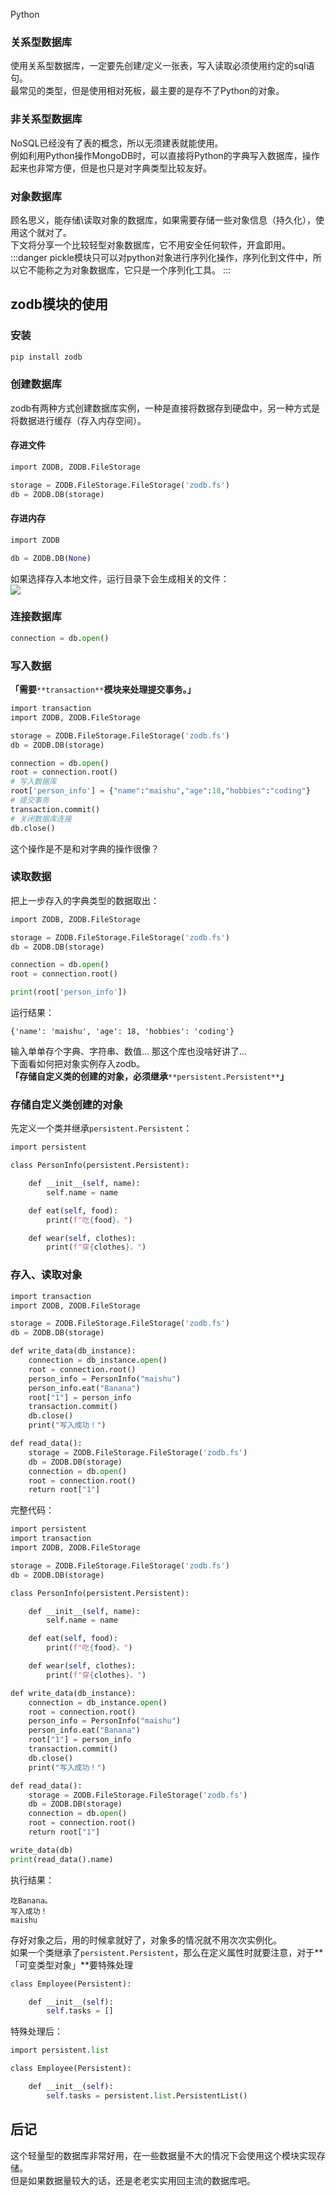 Python
<a name="vTgoP"></a>
### 关系型数据库
使用关系型数据库，一定要先创建/定义一张表，写入读取必须使用约定的sql语句。<br />最常见的类型，但是使用相对死板，最主要的是存不了Python的对象。
<a name="VC2T3"></a>
### 非关系型数据库
NoSQL已经没有了表的概念，所以无须建表就能使用。<br />例如利用Python操作MongoDB时，可以直接将Python的字典写入数据库，操作起来也非常方便，但是也只是对字典类型比较友好。
<a name="bi97T"></a>
### 对象数据库
顾名思义，能存储\读取对象的数据库，如果需要存储一些对象信息（持久化），使用这个就对了。<br />下文将分享一个比较轻型对象数据库，它不用安全任何软件，开盒即用。
:::danger
pickle模块只可以对python对象进行序列化操作，序列化到文件中，所以它不能称之为对象数据库，它只是一个序列化工具。
:::
<a name="HcYaL"></a>
## zodb模块的使用
<a name="Pvl0Q"></a>
### 安装
```bash
pip install zodb
```
<a name="RUWhP"></a>
### 创建数据库
zodb有两种方式创建数据库实例，一种是直接将数据存到硬盘中，另一种方式是将数据进行缓存（存入内存空间）。
<a name="UXsEH"></a>
#### 存进文件
```python
import ZODB, ZODB.FileStorage

storage = ZODB.FileStorage.FileStorage('zodb.fs')
db = ZODB.DB(storage)
```
<a name="HxTfM"></a>
#### 存进内存
```python
import ZODB

db = ZODB.DB(None)
```
如果选择存入本地文件，运行目录下会生成相关的文件：<br />![](./img/1668732824312-dc97ebaa-689f-426b-84be-5c7f5470c5d5.png)
<a name="z7kSR"></a>
### 连接数据库
```python
connection = db.open()
```
<a name="E3ga2"></a>
### 写入数据
**「需要**`**transaction**`**模块来处理提交事务。」**
```python
import transaction
import ZODB, ZODB.FileStorage

storage = ZODB.FileStorage.FileStorage('zodb.fs')
db = ZODB.DB(storage)

connection = db.open()
root = connection.root()
# 写入数据库
root['person_info'] = {"name":"maishu","age":18,"hobbies":"coding"}
# 提交事务
transaction.commit()
# 关闭数据库连接
db.close()
```
这个操作是不是和对字典的操作很像？
<a name="UIePD"></a>
### 读取数据
把上一步存入的字典类型的数据取出：
```python
import ZODB, ZODB.FileStorage

storage = ZODB.FileStorage.FileStorage('zodb.fs')
db = ZODB.DB(storage)

connection = db.open()
root = connection.root()

print(root['person_info'])
```
运行结果：
```
{'name': 'maishu', 'age': 18, 'hobbies': 'coding'}
```
输入单单存个字典、字符串、数值... 那这个库也没啥好讲了...<br />下面看如何把对象实例存入zodb。<br />**「存储自定义类的创建的对象，必须继承**`**persistent.Persistent**`**」**
<a name="z0omG"></a>
### 存储自定义类创建的对象
先定义一个类并继承`persistent.Persistent`：
```python
import persistent

class PersonInfo(persistent.Persistent):

    def __init__(self, name):
        self.name = name

    def eat(self, food):
        print(f"吃{food}。")

    def wear(self, clothes):
        print(f"穿{clothes}。")
```
<a name="juho4"></a>
### 存入、读取对象
```python
import transaction
import ZODB, ZODB.FileStorage

storage = ZODB.FileStorage.FileStorage('zodb.fs')
db = ZODB.DB(storage)

def write_data(db_instance):
    connection = db_instance.open()
    root = connection.root()
    person_info = PersonInfo("maishu")
    person_info.eat("Banana")
    root["1"] = person_info
    transaction.commit()
    db.close()
    print("写入成功！")

def read_data():
    storage = ZODB.FileStorage.FileStorage('zodb.fs')
    db = ZODB.DB(storage)
    connection = db.open()
    root = connection.root()
    return root["1"]
```
完整代码：
```python
import persistent
import transaction
import ZODB, ZODB.FileStorage

storage = ZODB.FileStorage.FileStorage('zodb.fs')
db = ZODB.DB(storage)

class PersonInfo(persistent.Persistent):

    def __init__(self, name):
        self.name = name

    def eat(self, food):
        print(f"吃{food}。")

    def wear(self, clothes):
        print(f"穿{clothes}。")

def write_data(db_instance):
    connection = db_instance.open()
    root = connection.root()
    person_info = PersonInfo("maishu")
    person_info.eat("Banana")
    root["1"] = person_info
    transaction.commit()
    db.close()
    print("写入成功！")

def read_data():
    storage = ZODB.FileStorage.FileStorage('zodb.fs')
    db = ZODB.DB(storage)
    connection = db.open()
    root = connection.root()
    return root["1"]

write_data(db)
print(read_data().name)
```
执行结果：
```
吃Banana。
写入成功！
maishu
```
存好对象之后，用的时候拿就好了，对象多的情况就不用次次实例化。<br />如果一个类继承了`persistent.Persistent`，那么在定义属性时就要注意，对于**「可变类型对象」**要特殊处理
```python
class Employee(Persistent):

    def __init__(self):
        self.tasks = []
```
特殊处理后：
```python
import persistent.list

class Employee(Persistent):

    def __init__(self):
        self.tasks = persistent.list.PersistentList()
```
<a name="K9Fpm"></a>
## 后记
这个轻量型的数据库非常好用，在一些数据量不大的情况下会使用这个模块实现存储。<br />但是如果数据量较大的话，还是老老实实用回主流的数据库吧。

